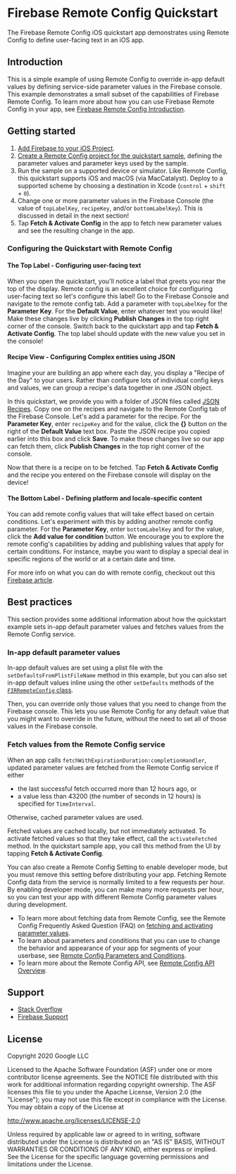 Firebase Remote Config Quickstart
=============================

The Firebase Remote Config iOS quickstart app demonstrates using Remote
Config to define user-facing text in an iOS app.

Introduction
------------

This is a simple example of using Remote Config to override in-app default
values by defining service-side parameter values in the Firebase console. This
example demonstrates a small subset of the capabilities of Firebase Remote
Config. To learn more about how you can use Firebase Remote Config in your app,
see
[Firebase Remote Config Introduction](https://firebase.google.com/docs/remote-config/).

Getting started
---------------

1. [Add Firebase to your iOS Project](https://firebase.google.com/docs/ios/setup).
2. [Create a Remote Config project for the quickstart sample](https://firebase.google.com/docs/remote-config/ios#create_a_product_name_project_for_the_quickstart_sample),
   defining the parameter values and parameter keys used by the sample.
3. Run the sample on a supported device or simulator. Like Remote Config, this
 quickstart supports iOS and macOS (via MacCatalyst). Deploy to a supported
 scheme by choosing a destination in Xcode (`control` + `shift` + `0`).
4. Change one or more parameter values in the Firebase Console (the value of
  `topLabelKey`, `recipeKey`, and/or `bottomLabelKey`). This is discussed in detail in the next section!
5. Tap **Fetch & Activate Config** in the app to fetch new parameter values and see
  the resulting change in the app.

### Configuring the Quickstart with Remote Config
#### The Top Label - Configuring user-facing text
When you open the quickstart, you'll notice a label that greets you near the top of the display. Remote config is an excellent choice for configuring user-facing text so let's configure this label! Go to the Firebase Console and navigate to the remote config tab. Add a parameter with `topLabelKey` for the **Parameter Key**. For the **Default Value**, enter whatever text you would like! Make these changes live by clicking **Publish Changes** in the top right corner of the console. Switch back to the quickstart app and tap **Fetch & Activate Config**. The top label should update with the new value you set in the console!

#### Recipe View - Configuring Complex entities using JSON
Imagine your are building an app where each day, you display a "Recipe of the Day" to your users. Rather than configure lots of individual config keys and values, we can group a recipe's data together in one JSON object. 

In this quickstart, we provide you with a folder of JSON files called [JSON Recipes](https://github.com/firebase/quickstart-ios/tree/master/config/ConfigExample/JSON%20Recipes). Copy one on the recipes and navigate to the Remote Config tab of the Firebase Console. Let's add a parameter for the recipe. For the **Parameter Key**, enter `recipeKey` and for the value, click the **{}** button on the right of the **Default Value** text box. Paste the JSON recipe you copied earlier into this box and click **Save**. To make these changes live so our app can fetch them, click **Publish Changes** in the top right corner of the console.

Now that there is a recipe on to be fetched. Tap **Fetch & Activate Config** and the recipe you entered on the Firebase console will display on the device!

####  The Bottom Label - Defining platform and locale-specific content
You can add remote config values that will take effect based on certain conditions. Let's experiment with this by adding another remote config parameter. For the **Parameter Key**, enter `bottomLabelKey` and for the value, click the **Add value for condition** button. We encourage you to explore the remote config's capabilities by adding and publishing values that apply for certain conditions. For instance, maybe you want to display a special deal in specific regions of the world or at a certain date and time.


For more info on what you can do with remote config, checkout out this [Firebase article](https://firebase.google.com/docs/remote-config/use-cases).

Best practices
--------------
This section provides some additional information about how the quickstart
example sets in-app default parameter values and fetches values from the Remote
Config service.

### In-app default parameter values 

In-app default values are set using a plist file with the
`setDefaultsFromPlistFileName` method in this example, but you can also set
in-app default values inline using the other `setDefaults` methods of the
[`FIRRemoteConfig` class](https://firebase.google.com/docs/reference/ios/firebaseremoteconfig/api/reference/Classes/FIRRemoteConfig).

Then, you can override only those values that you need to change from the
Firebase console. This lets you use Remote Config for any default value that you
might want to override in the future, without the need to set all of those
values in the Firebase console.

### Fetch values from the Remote Config service 

When an app calls `fetchWithExpirationDuration:completionHandler`, updated
parameter values are fetched from the Remote Config service if either

* the last successful fetch occurred more than 12 hours ago, or
* a value less than 43200 (the number of seconds in 12 hours) is specified for
  `TimeInterval`.

Otherwise, cached parameter values are used.

Fetched values are cached locally, but not immediately activated. To activate
fetched values so that they take effect, call the `activateFetched` method. In
the quickstart sample app, you call this method from the UI by tapping
**Fetch & Activate Config**.

You can also create a Remote Config Setting to enable developer mode, but you
must remove this setting before distributing your app. Fetching Remote Config
data from the service is normally limited to a few requests per hour. By
enabling developer mode, you can make many more requests per hour, so you can
test your app with different Remote Config parameter values during development.

- To learn more about fetching data from Remote Config, see the Remote Config
  Frequently Asked Question (FAQ) on
  [fetching and activating parameter values](https://firebase.google.com/support/faq#remote-config-values).
- To learn about parameters and conditions that you can use to change the
  behavior and appearance of your app for segments of your userbase, see
  [Remote Config Parameters and Conditions](https://firebase.google.com/docs/remote-config/parameters).
- To learn more about the Remote Config API, see
  [Remote Config API Overview](https://firebase.google.com/docs/remote-config/api-overview).

Support
-------

- [Stack Overflow](https://stackoverflow.com/questions/tagged/firebase-remote-config)
- [Firebase Support](https://firebase.google.com/support/)

License
-------

Copyright 2020 Google LLC

Licensed to the Apache Software Foundation (ASF) under one or more contributor
license agreements.  See the NOTICE file distributed with this work for
additional information regarding copyright ownership.  The ASF licenses this
file to you under the Apache License, Version 2.0 (the "License"); you may not
use this file except in compliance with the License.  You may obtain a copy of
the License at

  http://www.apache.org/licenses/LICENSE-2.0

Unless required by applicable law or agreed to in writing, software
distributed under the License is distributed on an "AS IS" BASIS, WITHOUT
WARRANTIES OR CONDITIONS OF ANY KIND, either express or implied.  See the
License for the specific language governing permissions and limitations under
the License.

